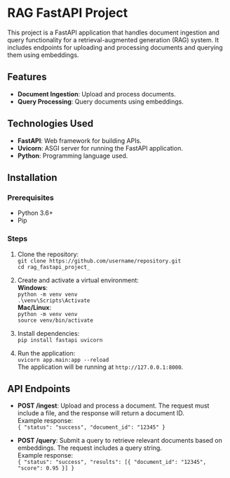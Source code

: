 # RAG FastAPI Project

This project is a FastAPI application that handles document ingestion and query functionality for a retrieval-augmented generation (RAG) system. It includes endpoints for uploading and processing documents and querying them using embeddings.

## Features
- **Document Ingestion**: Upload and process documents.
- **Query Processing**: Query documents using embeddings.

## Technologies Used
- **FastAPI**: Web framework for building APIs.
- **Uvicorn**: ASGI server for running the FastAPI application.
- **Python**: Programming language used.

## Installation

### Prerequisites
- Python 3.6+
- Pip

### Steps

1. Clone the repository:  
   `git clone https://github.com/username/repository.git`  
   `cd rag_fastapi_project_`

2. Create and activate a virtual environment:  
   **Windows**:  
   `python -m venv venv`  
   `.\venv\Scripts\Activate`  
   **Mac/Linux**:  
   `python -m venv venv`  
   `source venv/bin/activate`

3. Install dependencies:  
   `pip install fastapi uvicorn`

4. Run the application:  
   `uvicorn app.main:app --reload`  
   The application will be running at `http://127.0.0.1:8000`.

## API Endpoints

- **POST /ingest**: Upload and process a document. The request must include a file, and the response will return a document ID.  
  Example response:  
  `{ "status": "success", "document_id": "12345" }`

- **POST /query**: Submit a query to retrieve relevant documents based on embeddings. The request includes a query string.  
  Example response:  
  `{ "status": "success", "results": [{ "document_id": "12345", "score": 0.95 }] }`

